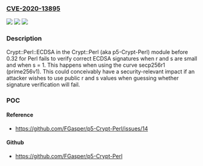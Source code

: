 ### [CVE-2020-13895](https://cve.mitre.org/cgi-bin/cvename.cgi?name=CVE-2020-13895)
![](https://img.shields.io/static/v1?label=Product&message=n%2Fa&color=blue)
![](https://img.shields.io/static/v1?label=Version&message=n%2Fa&color=blue)
![](https://img.shields.io/static/v1?label=Vulnerability&message=n%2Fa&color=brighgreen)

### Description

Crypt::Perl::ECDSA in the Crypt::Perl (aka p5-Crypt-Perl) module before 0.32 for Perl fails to verify correct ECDSA signatures when r and s are small and when s = 1. This happens when using the curve secp256r1 (prime256v1). This could conceivably have a security-relevant impact if an attacker wishes to use public r and s values when guessing whether signature verification will fail.

### POC

#### Reference
- https://github.com/FGasper/p5-Crypt-Perl/issues/14

#### Github
- https://github.com/FGasper/p5-Crypt-Perl

